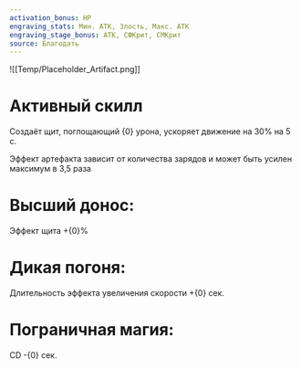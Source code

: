 ```yaml
---
activation_bonus: HP
engraving_stats: Мин. АТК, Злость, Макс. АТК
engraving_stage_bonus: АТК, СФКрит, СМКрит
source: Благодать
---
```

![[Temp/Placeholder_Artifact.png]]
# Активный скилл
Создаёт щит, поглощающий {0} урона, ускоряет движение на 30% на 5 с.

Эффект артефакта зависит от количества зарядов и может быть усилен максимум в 3,5 раза

# Высший донос: 
Эффект щита +{0}%
# Дикая погоня: 
Длительность эффекта увеличения скорости +{0} сек.
# Пограничная магия: 
CD -{0} сек.
